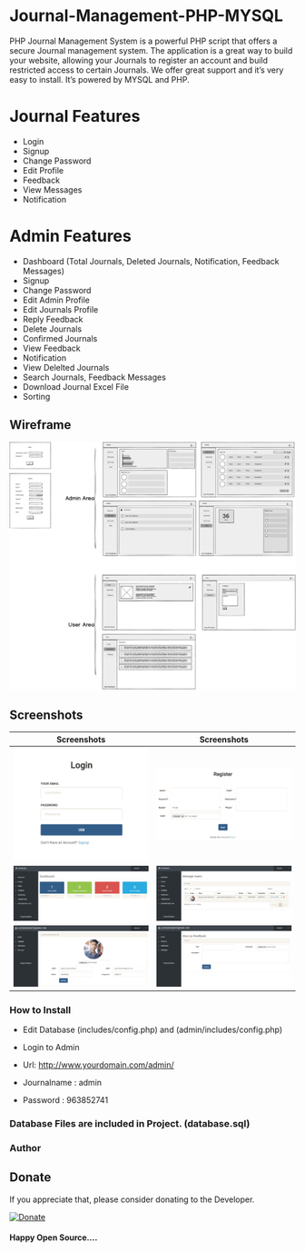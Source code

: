 # Journal-Management-PHP-MYSQL

PHP Journal Management System is a powerful PHP script that offers a secure Journal management system. The application is a great way to build your website, allowing your Journals to register an account and build restricted access to certain Journals. We offer great support and it’s very easy to install. It’s powered by MYSQL and PHP.

# Journal Features

* Login
* Signup
* Change Password
* Edit Profile
* Feedback
* View Messages
* Notification

# Admin Features

* Dashboard (Total Journals, Deleted Journals, Notification, Feedback Messages)
* Signup
* Change Password
* Edit Admin Profile
* Edit Journals Profile
* Reply Feedback
* Delete Journals
* Confirmed Journals
* View Feedback
* Notification
* View Delelted Journals
* Search Journals, Feedback Messages
* Download Journal Excel File 
* Sorting 

## Wireframe

 <img src="/Sc/wireframe.png">

## Screenshots

| Screenshots  | Screenshots |
| ------------- | ------------- |
| <img src="/Sc/1.PNG"> | <img src="/Sc/2.PNG"> |
| <img src="/Sc/3.PNG"> | <img src="/Sc/4.PNG"> |
| <img src="/Sc/5.PNG"> | <img src="/Sc/6.PNG"> |

### How to Install

* Edit Database (includes/config.php) and (admin/includes/config.php)

* Login to Admin
* Url: http://www.yourdomain.com/admin/
* Journalname : admin
* Password : 963852741

### Database Files are included in Project. (database.sql)

### Author


 ## Donate
If you appreciate that, please consider donating to the Developer.

[![Donate](https://cdn.pbrd.co/images/HyQFKkP.png)](https://www.paypal.me/ajayrandhawa) 

#### Happy Open Source....


